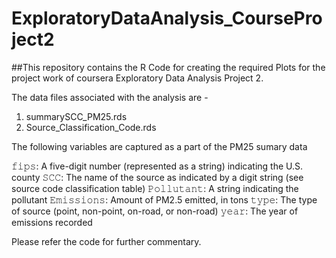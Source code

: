 # ExploratoryDataAnalysis_CourseProject2
##This repository contains the R Code for creating the required Plots for the project work of coursera Exploratory Data Analysis Project 2.

The data files associated with the analysis are -
1. summarySCC_PM25.rds
2. Source_Classification_Code.rds

The following variables are captured as a part of the PM25 sumary data

𝚏𝚒𝚙𝚜: A five-digit number (represented as a string) indicating the U.S. county
𝚂𝙲𝙲: The name of the source as indicated by a digit string (see source code classification table)
𝙿𝚘𝚕𝚕𝚞𝚝𝚊𝚗𝚝: A string indicating the pollutant
𝙴𝚖𝚒𝚜𝚜𝚒𝚘𝚗𝚜: Amount of PM2.5 emitted, in tons
𝚝𝚢𝚙𝚎: The type of source (point, non-point, on-road, or non-road)
𝚢𝚎𝚊𝚛: The year of emissions recorded

Please refer the code for further commentary.